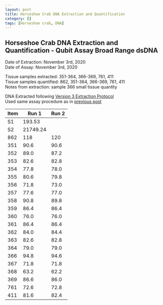 ```yaml
---
layout: post
title: Horseshoe Crab DNA Extraction and Quantification
category: []
tags: [Horseshoe crab, DNA]
---
```

## Horseshoe Crab DNA Extraction and Quantification - Qubit Assay Broad Range dsDNA
Date of Extraction: November 3rd, 2020\
Date of Assay: November 3rd, 2020

Tissue samples extracted: 351-364, 366-369, 761, 411\
Tissue samples quantified: 862, 351-364, 366-369, 761, 411\
Notes from extraction: sample 366 small tissue quantity

DNA Extracted following [Version 3 Extraction Protocol](https://njameral.github.io/Ameral_Lab_Notebook/Horseshoe-Crab-DNA-Extraction-6/)\
Used same assay procedure as in [previous post](https://njameral.github.io/Ameral_Lab_Notebook/Horseshoe-Crab-DNA-Assay/)

 Item | Run 1 | Run 2
 ---- | ---- | ----
 S1   | 193.53 |
 S2   | 21749.24 |
 862  | 118 | 120
 351  | 90.6 | 90.6
 352  | 89.0 | 87.2
 353  | 82.6 | 82.8
 354  | 77.8 | 78.0
 355  | 80.6 | 79.8
 356  | 71.8 | 73.0
 357  | 77.6 | 77.0
 358  | 90.8 | 89.8
 359  | 86.4 | 86.4
 360  | 76.0 | 76.0
 361  | 86.4 | 86.4
 362  | 84.0 | 84.4
 363  | 82.6 | 82.8
 364  | 79.0 | 79.0
 366  | 94.8 | 94.6
 367  | 71.8 | 71.8
 368  | 63.2 | 62.2
 369  | 86.6 | 86.0
 761  | 72.6 | 72.8
 411  | 81.6 | 82.4
